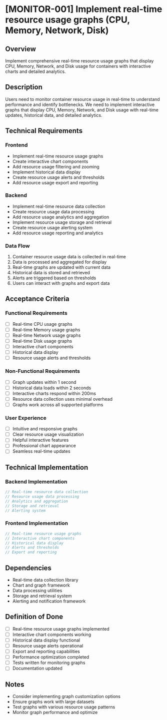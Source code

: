 # [MONITOR-001] Implement real-time resource usage graphs (CPU, Memory, Network, Disk)

## Overview

Implement comprehensive real-time resource usage graphs that display CPU, Memory, Network, and Disk usage for containers with interactive charts and detailed analytics.

## Description

Users need to monitor container resource usage in real-time to understand performance and identify bottlenecks. We need to implement interactive graphs that display CPU, Memory, Network, and Disk usage with real-time updates, historical data, and detailed analytics.

## Technical Requirements

### Frontend

- Implement real-time resource usage graphs
- Create interactive chart components
- Add resource usage filtering and zooming
- Implement historical data display
- Create resource usage alerts and thresholds
- Add resource usage export and reporting

### Backend

- Implement real-time resource data collection
- Create resource usage data processing
- Add resource usage analytics and aggregation
- Implement resource usage storage and retrieval
- Create resource usage alerting system
- Add resource usage reporting and analytics

### Data Flow

1. Container resource usage data is collected in real-time
2. Data is processed and aggregated for display
3. Real-time graphs are updated with current data
4. Historical data is stored and retrieved
5. Alerts are triggered based on thresholds
6. Users can interact with graphs and export data

## Acceptance Criteria

### Functional Requirements

- [ ] Real-time CPU usage graphs
- [ ] Real-time Memory usage graphs
- [ ] Real-time Network usage graphs
- [ ] Real-time Disk usage graphs
- [ ] Interactive chart components
- [ ] Historical data display
- [ ] Resource usage alerts and thresholds

### Non-Functional Requirements

- [ ] Graph updates within 1 second
- [ ] Historical data loads within 2 seconds
- [ ] Interactive charts respond within 200ms
- [ ] Resource data collection uses minimal overhead
- [ ] Graphs work across all supported platforms

### User Experience

- [ ] Intuitive and responsive graphs
- [ ] Clear resource usage visualization
- [ ] Helpful interactive features
- [ ] Professional chart appearance
- [ ] Seamless real-time updates

## Technical Implementation

### Backend Implementation

```rust
// Real-time resource data collection
// Resource usage data processing
// Analytics and aggregation
// Storage and retrieval
// Alerting system
```

### Frontend Implementation

```typescript
// Real-time resource usage graphs
// Interactive chart components
// Historical data display
// Alerts and thresholds
// Export and reporting
```

## Dependencies

- Real-time data collection library
- Chart and graph framework
- Data processing utilities
- Storage and retrieval system
- Alerting and notification framework

## Definition of Done

- [ ] Real-time resource usage graphs implemented
- [ ] Interactive chart components working
- [ ] Historical data display functional
- [ ] Resource usage alerts operational
- [ ] Export and reporting capabilities
- [ ] Performance optimization completed
- [ ] Tests written for monitoring graphs
- [ ] Documentation updated

## Notes

- Consider implementing graph customization options
- Ensure graphs work with large datasets
- Test graphs with various resource usage patterns
- Monitor graph performance and optimize
